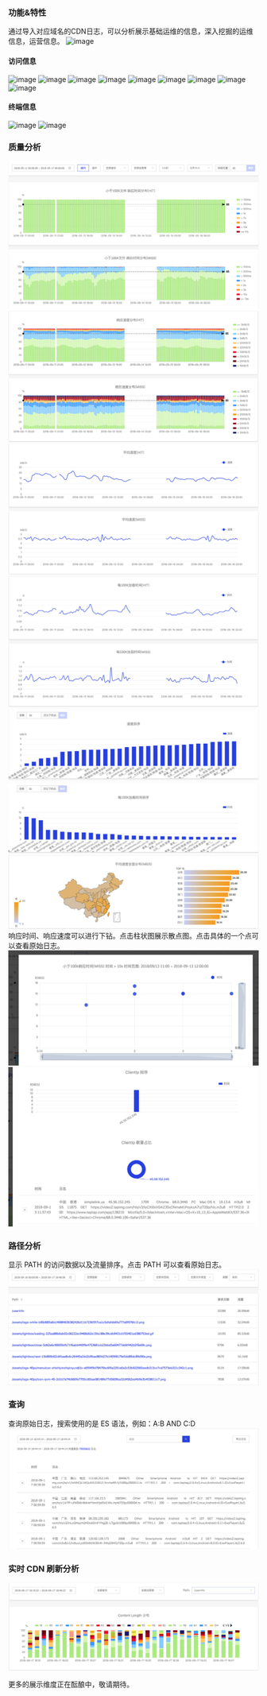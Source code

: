### 功能&特性

通过导入对应域名的CDN日志，可以分析展示基础运维的信息，深入挖掘的运维信息，运营信息。
![image](../_media/cdn_domain.gif)

#### 访问信息

![image](../_media/cdn_visits.png)
![image](../_media/cdn_trafic.png)
![image](../_media/cdn_code.png)
![image](../_media/cdn_trafic.png)
![image](../_media/cdn_province1.png)
![image](../_media/cdn_province2.png)
![image](../_media/cdn_world.png)
![image](../_media/cdn_size_distribute.png)
![image](../_media/cdn_type_distribute.png)

#### 终端信息

![image](../_media/cdn_day_active_1.png)
![image](../_media/cdn_day_active_2.png)

### 质量分析
![image](../_media/cdn_quality_1.png)
![image](../_media/cdn_quality_2.png)
![image](../_media/cdn_quality_3.png)
![image](../_media/cdn_quality_4.png)
![image](../_media/cdn_quality_5.png)
![image](../_media/cdn_quality_6.png)
![image](../_media/cdn_quality_7.png)
响应时间、响应速度可以进行下钻。点击柱状图展示散点图。点击具体的一个点可以查看原始日志。
![image](../_media/cdn_quality_8.png)
![image](../_media/cdn_quality_9.png)


### 路径分析
显示 PATH 的访问数据以及流量排序。点击 PATH 可以查看原始日志。
![image](../_media/cdn_path_1.png)

### 查询
查询原始日志，搜索使用的是 ES 语法，例如：A:B AND C:D
![image](../_media/cdn_log.png)

### 实时 CDN 刷新分析
![image](../_media/real_cdn_refresh.png)


更多的展示维度正在酝酿中，敬请期待。